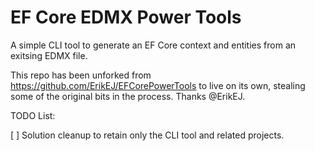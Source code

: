# EF Core EDMX Power Tools

A simple CLI tool to generate an EF Core context and entities from an exitsing EDMX file.

This repo has been unforked from https://github.com/ErikEJ/EFCorePowerTools to live on its own, stealing some of the original bits in the process. Thanks @ErikEJ.

TODO List:

[ ] Solution cleanup to retain only the CLI tool and related projects.
